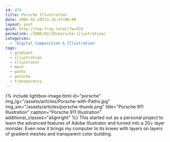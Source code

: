 ```yaml
---
id: 474
title: Porsche Illustration
date: 2006-02-20T23:10:47+00:00
layout: post
guid: http://top-frog.local/?p=474
permalink: /2006/02/20/porsche-illustration/
categories:
  - 'Digital Composition & Illustration'
tags:
  - gradient
  - illustration
  - illustrator
  - mesh
  - paths
  - porsche
  - transparency
---
```


{% include lightbox-image.html 
  id="porsche"
  img_lg="/assets/articles/Porsche-with-Paths.jpg"
  img_sm="/assets/articles/porsche-thumb.png"
  title="Porsche 911 Illustration"
  caption="Porsche 911 Illustration"
  additional_classes="alignright"
%} This started out as a personal project to learn the advanced features of Adobe Illustrator and turned into a 20+ layer monster. Even now it brings my computer to its knees with layers on layers of gradient meshes and transparent color building.